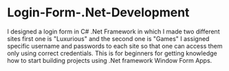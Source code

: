 # Login-Form-.Net-Development
I designed a login form in C# .Net Framework in which I made two different sites first one is "Luxurious" and the second one is "Games" I assigned specific username and passwords to each site so that one can access them only using correct credentials. This is for beginners for getting knowledge how to start building projects using .Net framework Window Form Apps.
